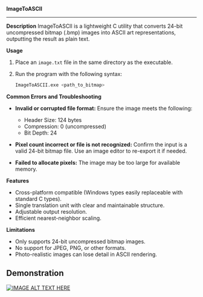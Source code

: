 **ImageToASCII**

---

**Description**
ImageToASCII is a lightweight C utility that converts 24-bit uncompressed bitmap (.bmp) images into ASCII art representations, outputting the result as plain text.

**Usage**

1. Place an `image.txt` file in the same directory as the executable.
2. Run the program with the following syntax:

   ```bash
   ImageToASCII.exe <path_to_bitmap>
   ```

**Common Errors and Troubleshooting**

* **Invalid or corrupted file format:**
  Ensure the image meets the following:

  * Header Size: 124 bytes
  * Compression: 0 (uncompressed)
  * Bit Depth: 24

* **Pixel count incorrect or file is not recognized:**
  Confirm the input is a valid 24-bit bitmap file. Use an image editor to re-export it if needed.

* **Failed to allocate pixels:**
  The image may be too large for available memory.

**Features**

* Cross-platform compatible (Windows types easily replaceable with standard C types).
* Single translation unit with clear and maintainable structure.
* Adjustable output resolution.
* Efficient nearest-neighbor scaling.

**Limitations**

* Only supports 24-bit uncompressed bitmap images.
* No support for JPEG, PNG, or other formats.
* Photo-realistic images can lose detail in ASCII rendering.

## Demonstration

[![IMAGE ALT TEXT HERE](https://img.youtube.com/vi/UyrCpCYaGeU/0.jpg)](https://www.youtube.com/watch?v=UyrCpCYaGeU)

